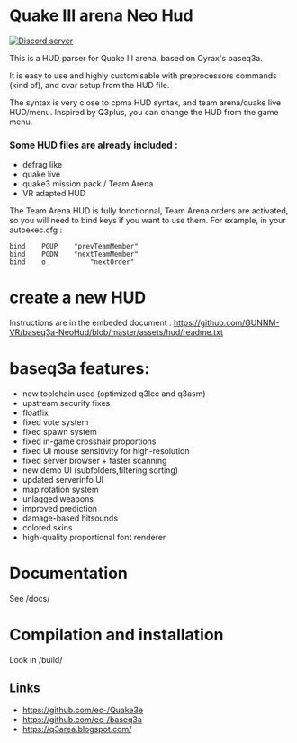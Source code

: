 # Quake III arena Neo Hud

<a href="https://discord.gg/pAZCJ9pt"><img src="https://img.shields.io/discord/950865674505437214?color=7289da&logo=discord&logoColor=white" alt="Discord server" /></a>

This is a HUD parser for Quake III arena, based on Cyrax's baseq3a.

It is easy to use and highly customisable with preprocessors commands (kind of), and cvar setup from the HUD file.

The syntax is very close to cpma HUD syntax, and team arena/quake live HUD/menu.
Inspired by Q3plus, you can change the HUD from the game menu.

### Some HUD files are already included :
* defrag like
* quake live
* quake3 mission pack / Team Arena
* VR adapted HUD

The Team Arena HUD is fully fonctionnal, Team Arena orders are activated, so you will need to bind keys if you want to use them. 
For example, in your autoexec.cfg :
```
bind 	PGUP 	"prevTeamMember"
bind 	PGDN 	"nextTeamMember"
bind 	o 			"nextOrder"
```

# create a new HUD
Instructions are in the embeded document :
https://github.com/GUNNM-VR/baseq3a-NeoHud/blob/master/assets/hud/readme.txt

# baseq3a features:

 * new toolchain used (optimized q3lcc and q3asm)
 * upstream security fixes
 * floatfix
 * fixed vote system
 * fixed spawn system
 * fixed in-game crosshair proportions
 * fixed UI mouse sensitivity for high-resolution
 * fixed server browser + faster scanning
 * new demo UI (subfolders,filtering,sorting)
 * updated serverinfo UI
 * map rotation system
 * unlagged weapons
 * improved prediction
 * damage-based hitsounds
 * colored skins
 * high-quality proportional font renderer

# Documentation

See /docs/

# Compilation and installation

Look in /build/

## Links

* https://github.com/ec-/Quake3e
* https://github.com/ec-/baseq3a
* https://q3area.blogspot.com/

